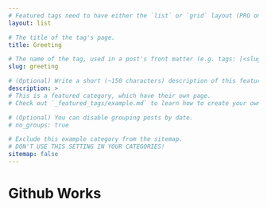 ```yaml
---
# Featured tags need to have either the `list` or `grid` layout (PRO only).
layout: list

# The title of the tag's page.
title: Greeting

# The name of the tag, used in a post's front matter (e.g. tags: [<slug>]).
slug: greeting

# (Optional) Write a short (~150 characters) description of this featured tag.
description: >
# This is a featured category, which have their own page.
# Check out `_featured_tags/example.md` to learn how to create your own.

# (Optional) You can disable grouping posts by date.
# no_groups: true

# Exclude this example category from the sitemap.
# DON'T USE THIS SETTING IN YOUR CATEGORIES!
sitemap: false
---
```

# Github Works